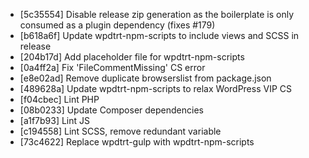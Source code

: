 * [5c35554] Disable release zip generation as the boilerplate is only consumed as a plugin dependency (fixes #179)
* [b618a6f] Update wpdtrt-npm-scripts to include views and SCSS in release
* [204b17d] Add placeholder file for wpdtrt-npm-scripts
* [0a4ff2a] Fix 'FileCommentMissing' CS error
* [e8e02ad] Remove duplicate browserslist from package.json
* [489628a] Update wpdtrt-npm-scripts to relax WordPress VIP CS
* [f04cbec] Lint PHP
* [08b0233] Update Composer dependencies
* [a1f7b93] Lint JS
* [c194558] Lint SCSS, remove redundant variable
* [73c4622] Replace wpdtrt-gulp with wpdtrt-npm-scripts
